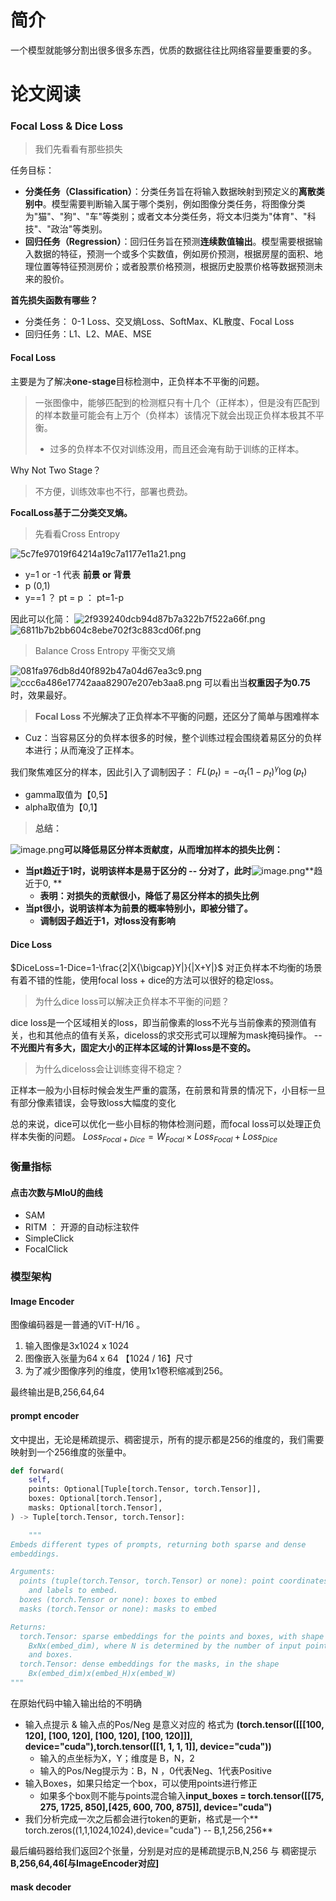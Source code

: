 # 简介
一个模型就能够分割出很多很多东西，优质的数据往往比网络容量要重要的多。

# 论文阅读
### Focal Loss & Dice Loss
> 我们先看看有那些损失

任务目标：

- **分类任务（Classification）**：分类任务旨在将输入数据映射到预定义的**离散类别中**。模型需要判断输入属于哪个类别，例如图像分类任务，将图像分类为"猫"、"狗"、"车"等类别；或者文本分类任务，将文本归类为"体育"、"科技"、"政治"等类别。
- **回归任务（Regression）**：回归任务旨在预测**连续数值输出**。模型需要根据输入数据的特征，预测一个或多个实数值，例如房价预测，根据房屋的面积、地理位置等特征预测房价；或者股票价格预测，根据历史股票价格等数据预测未来的股价。

**首先损失函数有哪些？**

- 分类任务： 0-1 Loss、交叉熵Loss、SoftMax、KL散度、Focal Loss
- 回归任务：L1、L2、MAE、MSE
#### Focal Loss
主要是为了解决**one-stage**目标检测中，正负样本不平衡的问题。
> 一张图像中，能够匹配到的检测框只有十几个（正样本），但是没有匹配到的样本数量可能会有上万个（负样本）该情况下就会出现正负样本极其不平衡。
> - 过多的负样本不仅对训练没用，而且还会淹有助于训练的正样本。

Why Not Two Stage？
> 不方便，训练效率也不行，部署也费劲。

**FocalLoss基于二分类交叉熵。**
> 先看看Cross Entropy

![5c7fe97019f64214a19c7a1177e11a21.png](https://cdn.nlark.com/yuque/0/2023/png/930158/1689842385146-0c006e2a-08b1-440c-87f7-f81cae5564a4.png#averageHue=%23f6f6f6&clientId=u5a07c9cf-384a-4&from=drop&height=94&id=uf439abc7&originHeight=175&originWidth=634&originalType=binary&ratio=1.375&rotation=0&showTitle=false&size=31911&status=done&style=none&taskId=u37df36e4-5ca6-421d-aa61-ad6b417c8b3&title=&width=342)

- y=1 or -1 代表 **前景 or 背景**
- p (0,1)
- y==1 ？ pt = p ： pt=1-p

因此可以化简：
![2f939240dcb94d87b7a322b7f522a66f.png](https://cdn.nlark.com/yuque/0/2023/png/930158/1689842577485-9e9394bd-c71d-4e47-ac71-36bde95e80de.png#averageHue=%23f6f6f5&clientId=u5a07c9cf-384a-4&from=drop&height=63&id=ufda93071&originHeight=107&originWidth=557&originalType=binary&ratio=1.375&rotation=0&showTitle=false&size=11723&status=done&style=none&taskId=u89823212-2f23-4b16-ae23-1706c933e48&title=&width=329)
![6811b7b2bb604c8ebe702f3c883cd06f.png](https://cdn.nlark.com/yuque/0/2023/png/930158/1689842655570-42dcd08c-7584-4254-85d3-4152cc2327dc.png#averageHue=%23fbfbfb&clientId=u5a07c9cf-384a-4&from=drop&height=220&id=uadad906d&originHeight=335&originWidth=386&originalType=binary&ratio=1.375&rotation=0&showTitle=false&size=30270&status=done&style=none&taskId=ub869f34f-0d39-4d8c-925e-c3ebd8c9e96&title=&width=253)
> Balance Cross Entropy 平衡交叉熵

![081fa976db8d40f892b47a04d67ea3c9.png](https://cdn.nlark.com/yuque/0/2023/png/930158/1689842735320-e64b8f25-fc08-4baf-847e-065c1f175824.png#averageHue=%23fbfbfb&clientId=u5a07c9cf-384a-4&from=drop&id=uc8c2eff6&originHeight=44&originWidth=273&originalType=binary&ratio=1.375&rotation=0&showTitle=false&size=7575&status=done&style=none&taskId=u57ae6e14-8574-4097-abef-3bc7caf46d4&title=)
![ccc6a486e17742aaa82907e207eb3aa8.png](https://cdn.nlark.com/yuque/0/2023/png/930158/1689842748780-801a6ade-fa75-4247-b088-c38ac71ee531.png#averageHue=%23efefef&clientId=u5a07c9cf-384a-4&from=drop&height=167&id=uc8689300&originHeight=233&originWidth=337&originalType=binary&ratio=1.375&rotation=0&showTitle=false&size=59776&status=done&style=none&taskId=u2c36fe07-fd5b-4a96-855e-d384582b859&title=&width=241)
可以看出当**权重因子为0.75**时，效果最好。

> **Focal Loss 不光解决了正负样本不平衡的问题，还区分了简单与困难样本**

- Cuz：当容易区分的负样本很多的时候，整个训练过程会围绕着易区分的负样本进行；从而淹没了正样本。

我们聚焦难区分的样本，因此引入了调制因子：
$FL(p_t)=-{\alpha}_t(1-p_t)^{\gamma}\log(p_t)$

- gamma取值为【0,5】
- alpha取值为【0,1】
> **总结：**

![image.png](https://cdn.nlark.com/yuque/0/2023/png/930158/1689844956347-6260c363-dbd5-41cf-a6bd-94c6bb92a2aa.png#averageHue=%23f5f5f5&clientId=u5a07c9cf-384a-4&from=paste&height=35&id=u95eb976b&originHeight=48&originWidth=101&originalType=binary&ratio=1.375&rotation=0&showTitle=false&size=2072&status=done&style=none&taskId=u33d87789-9ff2-4f19-b925-0e62d975ed8&title=&width=73.45454545454545)**可以降低易区分样本贡献度，从而增加样本的损失比例：**

- **当pt趋近于1时，说明该样本是易于区分的 -- 分对了，此时**![image.png](https://cdn.nlark.com/yuque/0/2023/png/930158/1689844956347-6260c363-dbd5-41cf-a6bd-94c6bb92a2aa.png#averageHue=%23f5f5f5&clientId=u5a07c9cf-384a-4&from=paste&height=35&id=MwSa0&originHeight=48&originWidth=101&originalType=binary&ratio=1.375&rotation=0&showTitle=false&size=2072&status=done&style=none&taskId=u33d87789-9ff2-4f19-b925-0e62d975ed8&title=&width=73.45454545454545)**趋近于0, **
   - **表明：对损失的贡献很小，降低了易区分样本的损失比例**
- **当pt很小，说明该样本为前景的概率特别小，即被分错了。**
   - **调制因子趋近于1，对loss没有影响**
#### Dice Loss
$DiceLoss=1-Dice=1-\frac{2|X{\bigcap}Y|}{|X+Y|}$
对正负样本不均衡的场景有着不错的性能，使用focal loss + dice的方法可以很好的稳定loss。

> 为什么dice loss可以解决正负样本不平衡的问题？

dice loss是一个区域相关的loss，即当前像素的loss不光与当前像素的预测值有关，也和其他点的值有关系，diceloss的求交形式可以理解为mask掩码操作。 -- **不光图片有多大，固定大小的正样本区域的计算loss是不变的。**

> 为什么diceloss会让训练变得不稳定？

正样本一般为小目标时候会发生严重的震荡，在前景和背景的情况下，小目标一旦有部分像素错误，会导致loss大幅度的变化

总的来说，dice可以优化一些小目标的物体检测问题，而focal loss可以处理正负样本失衡的问题。
$Loss_{Focal+Dice}=W_{Focal}{\times}Loss_{Focal} + Loss_{Dice}$

### 衡量指标
#### 点击次数与MIoU的曲线

- SAM
- RITM ： 开源的自动标注软件
- SimpleClick
- FocalClick
### 模型架构
#### Image Encoder
图像编码器是一普通的ViT-H/16 。

1. 输入图像是3x1024 x 1024
2. 图像嵌入张量为64 x 64 【1024 / 16】尺寸
3. 为了减少图像序列的维度，使用1x1卷积缩减到256。

最终输出是B,256,64,64
#### prompt encoder
文中提出，无论是稀疏提示、稠密提示，所有的提示都是256的维度的，我们需要映射到一个256维度的张量中。
```python
def forward(
    self,
    points: Optional[Tuple[torch.Tensor, torch.Tensor]],
    boxes: Optional[torch.Tensor],
    masks: Optional[torch.Tensor],
) -> Tuple[torch.Tensor, torch.Tensor]:

    """
Embeds different types of prompts, returning both sparse and dense
embeddings.

Arguments:
  points (tuple(torch.Tensor, torch.Tensor) or none): point coordinates
    and labels to embed.
  boxes (torch.Tensor or none): boxes to embed
  masks (torch.Tensor or none): masks to embed

Returns:
  torch.Tensor: sparse embeddings for the points and boxes, with shape
    BxNx(embed_dim), where N is determined by the number of input points
    and boxes.
  torch.Tensor: dense embeddings for the masks, in the shape
    Bx(embed_dim)x(embed_H)x(embed_W)
"""
```
在原始代码中输入输出给的不明确

- 输入点提示 & 输入点的Pos/Neg 是意义对应的 格式为  **(torch.tensor([[[100, 120], [100, 120], [100, 120], [100, 120]]], device="cuda"),torch.tensor([[1, 1, 1, 1]], device="cuda"))**
   - 输入的点坐标为X，Y；维度是 B，N，2
   - 输入的Pos/Neg提示为：B，N ，0代表Neg、1代表Positive
- 输入Boxes，如果只给定一个box，可以使用points进行修正
   - 如果多个box则不能与points混合输入**input_boxes = torch.tensor([[75, 275, 1725, 850],[425, 600, 700, 875]], device="cuda")**
- 我们分析完成一次之后都会进行token的更新，格式是一个** torch.zeros((1,1,1024,1024),device="cuda") -- B,1,256,256**

最后编码器给我们返回2个张量，分别是对应的是稀疏提示B,N,256 与 稠密提示**B,256,64,46[与ImageEncoder对应]**

#### mask decoder

